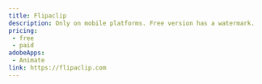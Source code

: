 ```yaml
---
title: Flipaclip
description: Only on mobile platforms. Free version has a watermark.
pricing:
 - free  
 - paid
adobeApps:
 - Animate
link: https://flipaclip.com
---
```

